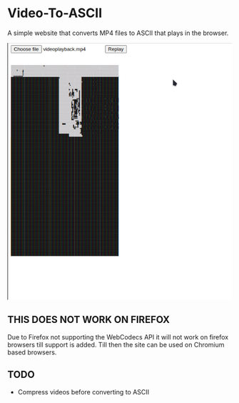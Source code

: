 # Video-To-ASCII

A simple website that converts MP4 files to ASCII that plays in the browser.

![](https://github.com/Bsodoge/Video-To-ASCII/blob/main/Video%20To%20ASCII.gif)

## THIS DOES NOT WORK ON FIREFOX
Due to Firefox not supporting the WebCodecs API it will not work on firefox browsers till support is added. Till then the site can be used on Chromium based browsers.

## TODO
  * Compress videos before converting to ASCII
